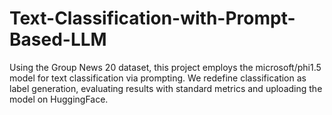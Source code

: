 # Text-Classification-with-Prompt-Based-LLM
Using the Group News 20 dataset, this project employs the microsoft/phi1.5 model for text classification via prompting. We redefine classification as label generation, evaluating results with standard metrics and uploading the model on HuggingFace.
